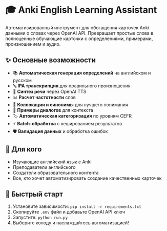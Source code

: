 # 🎓 Anki English Learning Assistant

Автоматизированный инструмент для обогащения карточек Anki данными о словах через OpenAI API. Превращает простые слова в полноценные обучающие карточки с определениями, примерами, произношением и аудио.

## ✨ Основные возможности

- 📚 **Автоматическая генерация определений** на английском и русском
- 🔤 **IPA транскрипция** для правильного произношения  
- 🎵 **Синтез речи** через OpenAI TTS
- 📊 **Расчет частотности** слов
- 🤝 **Коллокации и синонимы** для лучшего понимания
- 💬 **Примеры диалогов** для контекста
- 🏷️ **Автоматическая категоризация** по уровням CEFR
- ⚡ **Batch-обработка** с кешированием результатов
- 🛡️ **Валидация данных** и обработка ошибок

## 🎯 Для кого

- Изучающие английский язык с Anki
- Преподаватели английского
- Создатели образовательного контента
- Все, кто хочет автоматизировать создание качественных карточек

## 🚀 Быстрый старт

1. Установите зависимости: `pip install -r requirements.txt`
2. Скопируйте `.env` файл и добавьте OpenAI API ключ
3. Запустите: `python run.py`
4. Выберите колоду и наслаждайтесь автоматизацией!